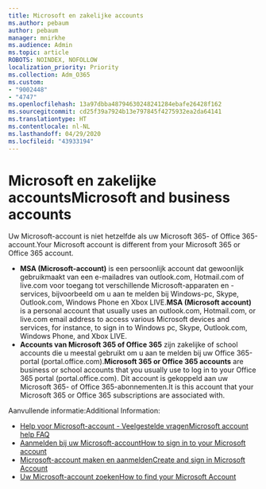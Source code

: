 ```yaml
---
title: Microsoft en zakelijke accounts
ms.author: pebaum
author: pebaum
manager: mnirkhe
ms.audience: Admin
ms.topic: article
ROBOTS: NOINDEX, NOFOLLOW
localization_priority: Priority
ms.collection: Adm_O365
ms.custom:
- "9002448"
- "4747"
ms.openlocfilehash: 13a97dbba48794630248241284ebafe26428f162
ms.sourcegitcommit: cd25f39a7924b13e797845f4275932ea2da64141
ms.translationtype: HT
ms.contentlocale: nl-NL
ms.lasthandoff: 04/29/2020
ms.locfileid: "43933194"
---
```

# <a name="microsoft-and-business-accounts"></a><span data-ttu-id="134e3-102">Microsoft en zakelijke accounts</span><span class="sxs-lookup"><span data-stu-id="134e3-102">Microsoft and business accounts</span></span>

<span data-ttu-id="134e3-103">Uw Microsoft-account is niet hetzelfde als uw Microsoft 365- of Office 365-account.</span><span class="sxs-lookup"><span data-stu-id="134e3-103">Your Microsoft account is different from your Microsoft 365 or Office 365 account.</span></span>

- <span data-ttu-id="134e3-104">**MSA (Microsoft-account)** is een persoonlijk account dat gewoonlijk gebruikmaakt van een e-mailadres van outlook.com, Hotmail.com of live.com voor toegang tot verschillende Microsoft-apparaten en -services, bijvoorbeeld om u aan te melden bij Windows-pc, Skype, Outlook.com, Windows Phone en Xbox LIVE.</span><span class="sxs-lookup"><span data-stu-id="134e3-104">**MSA (Microsoft account)** is a personal account that usually uses an outlook.com, Hotmail.com, or live.com email address to access various Microsoft devices and services, for instance, to sign in to Windows pc, Skype, Outlook.com, Windows Phone, and Xbox LIVE.</span></span>
- <span data-ttu-id="134e3-105">**Accounts van Microsoft 365 of Office 365** zijn zakelijke of school accounts die u meestal gebruikt om u aan te melden bij uw Office 365-portal (portal.office.com).</span><span class="sxs-lookup"><span data-stu-id="134e3-105">**Microsoft 365 or Office 365 accounts** are business or school accounts that you usually use to log in to your Office 365 portal (portal.office.com).</span></span> <span data-ttu-id="134e3-106">Dit account is gekoppeld aan uw Microsoft 365- of Office 365-abonnementen.</span><span class="sxs-lookup"><span data-stu-id="134e3-106">It is this account that your Microsoft 365 or Office 365 subscriptions are associated with.</span></span>

<span data-ttu-id="134e3-107">Aanvullende informatie:</span><span class="sxs-lookup"><span data-stu-id="134e3-107">Additional Information:</span></span>

- [<span data-ttu-id="134e3-108">Help voor Microsoft-account - Veelgestelde vragen</span><span class="sxs-lookup"><span data-stu-id="134e3-108">Microsoft account help FAQ</span></span>](https://support.microsoft.com/hub/4294457/microsoft-account-help) 
- [<span data-ttu-id="134e3-109">Aanmelden bij uw Microsoft-account</span><span class="sxs-lookup"><span data-stu-id="134e3-109">How to sign in to your Microsoft account</span></span>](https://support.microsoft.com/help/4028195/microsoft-account-how-to-sign-in)
- [<span data-ttu-id="134e3-110">Microsoft-account maken en aanmelden</span><span class="sxs-lookup"><span data-stu-id="134e3-110">Create and sign in Microsoft Account</span></span>](https://account.microsoft.com/account)
- [<span data-ttu-id="134e3-111">Uw Microsoft-account zoeken</span><span class="sxs-lookup"><span data-stu-id="134e3-111">How to find your Microsoft Account</span></span>](https://support.microsoft.com/help/13811/microsoft-account-how-to-find)
